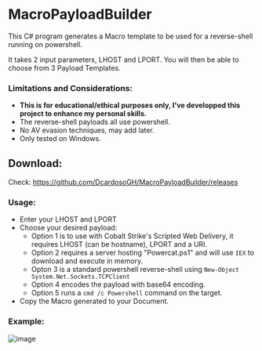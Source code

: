 # MacroPayloadBuilder
This C# program generates a Macro template to be used for a reverse-shell running on powershell.

It takes 2 input parameters, LHOST and LPORT.
You will then be able to choose from 3 Payload Templates.

### Limitations and Considerations:
- **This is for educational/ethical purposes only, I've developped this project to enhance my personal skills.**
- The reverse-shell payloads all use powershell.
- No AV evasion techniques, may add later.
- Only tested on Windows.

## Download:
Check: https://github.com/DcardosoGH/MacroPayloadBuilder/releases


### Usage:
- Enter your LHOST and LPORT
- Choose your desired payload:
	- Option 1 is to use with Cobalt Strike's Scripted Web Delivery, it requires LHOST (can be hostname), LPORT and a URI.
   - Option 2 requires a server hosting "Powercat.ps1" and will use `IEX` to download and execute in memory.
   - Opton 3 is a standard powershell reverse-shell using ``New-Object System.Net.Sockets.TCPClient``
   - Option 4 encodes the payload with base64 encoding.
   - Option 5 runs a `cmd /c Powershell` command on the target.
- Copy the Macro generated to your Document.

### Example:
![image](https://user-images.githubusercontent.com/26344222/233415438-1f8118c2-c2ec-4923-a292-e826c2bfca1a.png)

